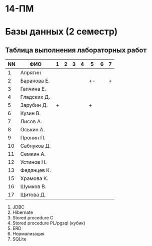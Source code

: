 # 14-ПМ
# Базы данных (2 семестр)

## Таблица выполнения лабораторных работ

| NN  | ФИО              | 1   | 2   | 3   | 4   | 5   | 6   | 7   |
| --- | ---------------- | --- | --- | --- | --- | --- | --- | --- |
| 1   | Апрятин          |     |     |     |     |     |     |     |
| 2   | Баранова Е.      |     |     |     |     | +-  |     | +   |
| 3   | Гапчина Е.       |     |     |     |     |     |     |     |
| 4   | Гладских Д.      |     |     |     |     |     |     |     |
| 5   | Зарубин Д.       | +   |     |     |     | +   |     |     |
| 6   | Кузин В.         |     |     |     |     |     |     |     |
| 7   | Лисов А.         |     |     |     |     |     |     |     |
| 8   | Оськин А.        |     |     |     |     |     |     |     |
| 9   | Пронин П.        |     |     |     |     |     |     |     |
| 10  | Саблуков Д.      |     |     |     |     |     |     |     |
| 11  | Семкин А.        |     |     |     |     |     |     |     |
| 12  | Устинов Н.       |     |     |     |     |     |     |     |
| 13  | Федянцев К.      |     |     |     |     |     |     |     |
| 15  | Храмова К.       |     |     |     |     |     |     |     |
| 16  | Шумков В.        |     |     |     |     |     |     |     |
| 17  | Щитова Д.        |     |     |     |     |     |     |     |

1. JDBC
2. Hibernate
3. Stored procedure C
4. Stored procedure PL/pgsql (кубик)
5. ERD
6. Нормализация
7. SQLite
